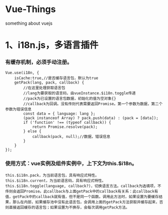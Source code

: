 # Vue-Things
something about vuejs

# 1、i18n.js，多语言插件
### 有缓存机制，必须手动注册。
    Vue.use(i18n, {
        isCache:true,//是否缓存语言包，默认为true
        getPack(lang, pack, callback) {
            //在这里处理获取语言包
            //lang为要获取的语言码，由vueInstance.$i18n.toggle传递
            //pack为已设置的语言包数据，初始化的值为空对象{}
            //callback为回调。没有传则代表需要返回Promise。第一个参数为数据，第二个参数为错误信息
            const data = { language: lang };
            (pack instanceof Array) ? pack.push(data) : (pack = [data]);
            if ('function' !== (typeof callback)) {
                return Promise.resolve(pack);
            } else {
                callback(pack, null);//数据，错误信息
            }
        }
    });
### 使用方式：vue实例及组件实例中，上下文为this.$i18n。
    this.$i18n.pack，为当前语言包，具有响应式特性。
    this.$i18n.current，为当前语言码，具有响应式特性。
    this.$i18n.toggle(language, callback?)，切换语言方法。callback为选填项，不传则会返回Promise。此callback与上面getPack中的callback有关系：此callback有值，getPack中的callback就有值，但不是同一个函数。调用此方法时，如果设置为要缓存结果，那么在内部，如果缓存池中没有此语言包，会调用上面的getPack方法获取并缓存起来，否则直接返回缓存的语言包；如果设置为不换存，会每次调用getPack方法。